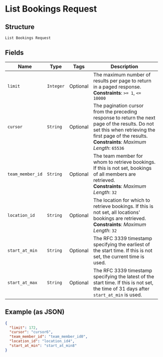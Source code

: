 
# List Bookings Request

## Structure

`List Bookings Request`

## Fields

| Name | Type | Tags | Description |
|  --- | --- | --- | --- |
| `limit` | `Integer` | Optional | The maximum number of results per page to return in a paged response.<br>**Constraints**: `>= 1`, `<= 10000` |
| `cursor` | `String` | Optional | The pagination cursor from the preceding response to return the next page of the results. Do not set this when retrieving the first page of the results.<br>**Constraints**: *Maximum Length*: `65536` |
| `team_member_id` | `String` | Optional | The team member for whom to retrieve bookings. If this is not set, bookings of all members are retrieved.<br>**Constraints**: *Maximum Length*: `32` |
| `location_id` | `String` | Optional | The location for which to retrieve bookings. If this is not set, all locations' bookings are retrieved.<br>**Constraints**: *Maximum Length*: `32` |
| `start_at_min` | `String` | Optional | The RFC 3339 timestamp specifying the earliest of the start time. If this is not set, the current time is used. |
| `start_at_max` | `String` | Optional | The RFC 3339 timestamp specifying the latest of the start time. If this is not set, the time of 31 days after `start_at_min` is used. |

## Example (as JSON)

```json
{
  "limit": 172,
  "cursor": "cursor6",
  "team_member_id": "team_member_id0",
  "location_id": "location_id4",
  "start_at_min": "start_at_min8"
}
```

